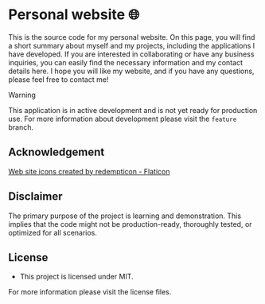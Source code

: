 # Personal website 🌐

This is the source code for my personal website. On this page, you will find a short summary about myself and my projects, including the applications I have developed. If you are interested in collaborating or have any business inquiries, you can easily find the necessary information and my contact details here. I hope you will like my website, and if you have any questions, please feel free to contact me!

> [!WARNING]
> This application is in active development and is not yet ready for production use. For more information about development please visit the `feature` branch.

## Acknowledgement 

<a href="https://www.flaticon.com/free-icons/web-site" title="web site icons">Web site icons created by redempticon - Flaticon</a>

## Disclaimer

The primary purpose of the project is learning and demonstration. This implies that the code might not be
production-ready, thoroughly tested, or optimized for all scenarios.

## License

- This project is licensed under MIT.

For more information please visit the license files.

